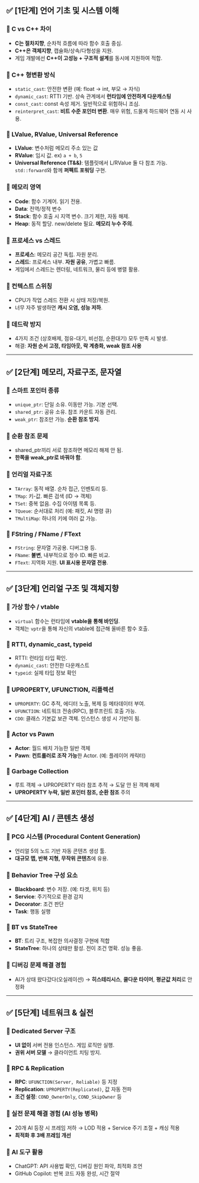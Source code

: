 ## ✅ [1단계] 언어 기초 및 시스템 이해

### 🔸 C vs C++ 차이

- **C는 절차지향**, 순차적 흐름에 따라 함수 호출 중심.
- **C++은 객체지향**, 캡슐화/상속/다형성을 지원.
- 게임 개발에선 **C++이 고성능 + 구조적 설계**를 동시에 지원하여 적합.

### 🔸 C++ 형변환 방식

- `static_cast`: 안전한 변환 (예: float → int, 부모 → 자식)
- `dynamic_cast`: RTTI 기반. 상속 관계에서 **런타임에 안전하게 다운캐스팅**
- `const_cast`: const 속성 제거. 일반적으로 위험하니 조심.
- `reinterpret_cast`: **비트 수준 포인터 변환**. 매우 위험, 드물게 하드웨어 연동 시 사용.

### 🔸 LValue, RValue, Universal Reference

- **LValue**: 변수처럼 메모리 주소 있는 값
- **RValue**: 임시 값. ex) `a + b`, `5`
- **Universal Reference (T&&)**: 템플릿에서 L/RValue 둘 다 참조 가능. `std::forward`와 함께 **퍼펙트 포워딩** 구현.

### 🔸 메모리 영역

- **Code**: 함수 기계어. 읽기 전용.
- **Data**: 전역/정적 변수
- **Stack**: 함수 호출 시 지역 변수. 크기 제한, 자동 해제.
- **Heap**: 동적 할당. new/delete 필요. **메모리 누수 주의**.

### 🔸 프로세스 vs 스레드

- **프로세스**: 메모리 공간 독립. 자원 분리.
- **스레드**: 프로세스 내부. **자원 공유**, 가볍고 빠름.
- 게임에서 스레드는 렌더링, 네트워크, 물리 등에 병렬 활용.

### 🔸 컨텍스트 스위칭

- CPU가 작업 스레드 전환 시 상태 저장/복원.
- 너무 자주 발생하면 **캐시 오염, 성능 저하**.

### 🔸 데드락 방지

- 4가지 조건 (상호배제, 점유-대기, 비선점, 순환대기) 모두 만족 시 발생.
- 해결: **자원 순서 고정, 타임아웃, 락 계층화, weak 참조 사용**

------

## ✅ [2단계] 메모리, 자료구조, 문자열

### 🔸 스마트 포인터 종류

- `unique_ptr`: 단일 소유. 이동만 가능. 기본 선택.
- `shared_ptr`: 공유 소유. 참조 카운트 자동 관리.
- `weak_ptr`: 참조만 가능. **순환 참조 방지**.

### 🔸 순환 참조 문제

- shared_ptr끼리 서로 참조하면 메모리 해제 안 됨.
- **한쪽을 weak_ptr로 바꿔야 함**.

### 🔸 언리얼 자료구조

- `TArray`: 동적 배열. 순차 접근, 인벤토리 등.
- `TMap`: 키-값. 빠른 검색 (ID → 객체)
- `TSet`: 중복 없음. 수집 아이템 목록 등.
- `TQueue`: 순서대로 처리 (예: 패킷, AI 명령 큐)
- `TMultiMap`: 하나의 키에 여러 값 가능.

### 🔸 FString / FName / FText

- `FString`: 문자열 가공용. 디버그용 등.
- `FName`: **불변**, 내부적으로 정수 ID. 빠른 비교.
- `FText`: 지역화 지원. **UI 표시용 문자열 전용**.

------

## ✅ [3단계] 언리얼 구조 및 객체지향

### 🔸 가상 함수 / vtable

- `virtual` 함수는 런타임에 **vtable을 통해 바인딩**.
- 객체는 `vptr`을 통해 자신의 vtable에 접근해 올바른 함수 호출.

### 🔸 RTTI, dynamic_cast, typeid

- RTTI: 런타임 타입 확인.
- `dynamic_cast`: 안전한 다운캐스트
- `typeid`: 실제 타입 정보 확인

### 🔸 UPROPERTY, UFUNCTION, 리플렉션

- `UPROPERTY`: GC 추적, 에디터 노출, 복제 등 메타데이터 부여.
- `UFUNCTION`: 네트워크 전송(RPC), 블루프린트 호출 가능.
- `CDO`: 클래스 기본값 보관 객체. 인스턴스 생성 시 기반이 됨.

### 🔸 Actor vs Pawn

- **Actor**: 월드 배치 가능한 일반 객체
- **Pawn**: **컨트롤러로 조작 가능**한 Actor. (예: 플레이어 캐릭터)

### 🔸 Garbage Collection

- 루트 객체 → UPROPERTY 따라 참조 추적 → 도달 안 된 객체 해제
- **UPROPERTY 누락, 일반 포인터 참조, 순환 참조** 주의

------

## ✅ [4단계] AI / 콘텐츠 생성

### 🔸 PCG 시스템 (Procedural Content Generation)

- 언리얼 5의 노드 기반 자동 콘텐츠 생성 툴.
- **대규모 맵, 반복 지형, 무작위 콘텐츠**에 유용.

### 🔸 Behavior Tree 구성 요소

- **Blackboard**: 변수 저장. (예: 타겟, 위치 등)
- **Service**: 주기적으로 환경 감지
- **Decorator**: 조건 판단
- **Task**: 행동 실행

### 🔸 BT vs StateTree

- **BT**: 트리 구조, 복잡한 의사결정 구현에 적합
- **StateTree**: 하나의 상태만 활성. 전이 조건 명확. 성능 좋음.

### 🔸 디버깅 문제 해결 경험

- AI가 상태 왔다갔다(오실레이션) → **히스테리시스**, **쿨다운 타이머**, **평균값 처리**로 안정화

------

## ✅ [5단계] 네트워크 & 실전

### 🔸 Dedicated Server 구조

- **UI 없이** 서버 전용 인스턴스. 게임 로직만 실행.
- **권위 서버 모델** → 클라이언트 치팅 방지.

### 🔸 RPC & Replication

- **RPC**: `UFUNCTION(Server, Reliable)` 등 지정
- **Replication**: `UPROPERTY(Replicated)`, 값 자동 전파
- **조건 설정**: `COND_OwnerOnly`, `COND_SkipOwner` 등

### 🔸 실전 문제 해결 경험 (AI 성능 병목)

- 20개 AI 등장 시 프레임 저하 → LOD 적용 + Service 주기 조절 + 캐싱 적용
- **최적화 후 3배 프레임 개선**

### 🔸 AI 도구 활용

- ChatGPT: API 사용법 확인, 디버깅 원인 파악, 최적화 조언
- GitHub Copilot: 반복 코드 자동 완성, 시간 절약